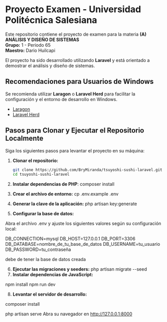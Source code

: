 # Proyecto Examen - Universidad Politécnica Salesiana

Este repositorio contiene el proyecto de examen para la materia **(A) ANÁLISIS Y DISEÑO DE SISTEMAS**  
**Grupo:** 1 - Periodo 65  
**Maestro:** Dario Huilcapi

El proyecto ha sido desarrollado utilizando **Laravel** y está orientado a demostrar el análisis y diseño de sistemas.

## Recomendaciones para Usuarios de Windows

Se recomienda utilizar **Laragon** o **Laravel Herd** para facilitar la configuración y el entorno de desarrollo en Windows.  
- [Laragon](https://laragon.org)  
- [Laravel Herd](https://laravelherd.com/)

## Pasos para Clonar y Ejecutar el Repositorio Localmente

Siga los siguientes pasos para levantar el proyecto en su máquina:

1. **Clonar el repositorio:**

   ```bash
   git clone https://github.com/BryMiranda/tsuyoshi-sushi-laravel.git
   cd tsuyoshi-sushi-laravel
2. **Instalar dependencias de PHP**:
composer install
3. **Crear el archivo de entorno:**
cp .env.example .env
4. **Generar la clave de la aplicación:**
php artisan key:generate
5. **Configurar la base de datos:**

Abra el archivo .env y ajuste los siguientes valores según su configuración local:

DB_CONNECTION=mysql
DB_HOST=127.0.0.1
DB_PORT=3306
DB_DATABASE=nombre_de_tu_base_de_datos
DB_USERNAME=tu_usuario
DB_PASSWORD=tu_contraseña

debe de tener la base de datos creada

6. **Ejecutar las migraciones y seeders:**
php artisan migrate --seed
7. **Instalar dependencias de JavaScript:**

npm install
npm run dev

8. **Levantar el servidor de desarrollo:**

composer install

php artisan serve
Abra su navegador en http://127.0.0.1:8000

